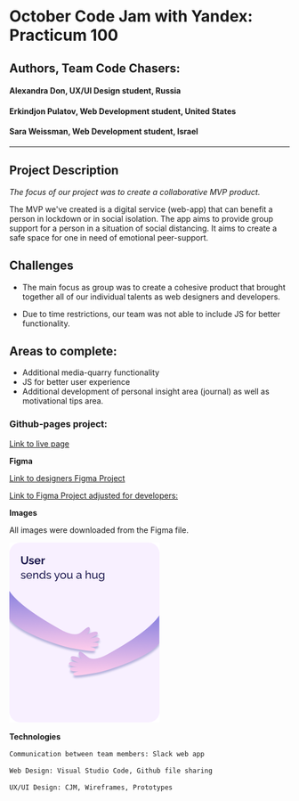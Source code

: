 # October Code Jam with Yandex: Practicum 100
## Authors, Team Code Chasers: 
#### Alexandra Don, UX/UI Design student, Russia 
#### Erkindjon Pulatov, Web Development student, United States
#### Sara Weissman, Web Development student, Israel
__________________________________________________________

## Project Description
*The focus of our project was to create a collaborative MVP product.*

The MVP we've created is a digital service (web-app) that can benefit a person in lockdown or in social isolation. The app aims to provide group support for a person in a situation of social distancing. It aims to create a safe space for one in need of emotional peer-support. 

## Challenges

* The main focus as group was to create a cohesive product that brought together all of our individual talents as web designers and developers. 

* Due to time restrictions, our team was not able to include JS for better functionality.

## Areas to complete:
* Additional media-quarry functionality
* JS for better user experience  
* Additional development of personal insight area (journal) as well as motivational tips area. 

### Github-pages project:

[Link to live page](https://saraw011.github.io/CODE-JAM-MVP-Mental-Health-App/)

**Figma**

[Link to designers Figma Project](https://www.figma.com/file/cEBPm0L5iTzsMWf560oQPZ/Mental-health-app?node-id=43%3A5690)

[Link to Figma Project adjusted for developers:](https://www.figma.com/file/cEBPm0L5iTzsMWf560oQPZ/Mental-health-app?node-id=36%3A7058)

**Images**

All images were downloaded from the Figma file.  

![message of support from a user in the community.](./images/message-1.png "Sample message from user.")

**Technologies**
```
Communication between team members: Slack web app
```
```
Web Design: Visual Studio Code, Github file sharing
```
```
UX/UI Design: CJM, Wireframes, Prototypes
```
